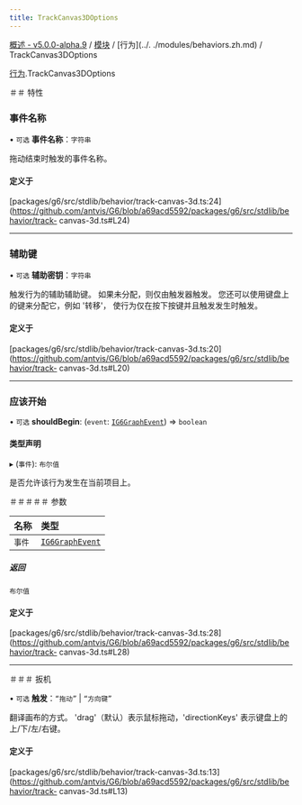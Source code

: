 ```yaml
---
title: TrackCanvas3DOptions
---
```


[概述 - v5.0.0-alpha.9](../../README.zh.md) / [模块](../../modules.zh.md) / [行为](../. ./modules/behaviors.zh.md) / TrackCanvas3DOptions 

 [行为](../../modules/behaviors.zh.md).TrackCanvas3DOptions 

 ＃＃ 特性 

 ### 事件名称 

 • `可选` **事件名称**：`字符串` 

 拖动结束时触发的事件名称。 

 #### 定义于 

 [packages/g6/src/stdlib/behavior/track-canvas-3d.ts:24](https://github.com/antvis/G6/blob/a69acd5592/packages/g6/src/stdlib/behavior/track- canvas-3d.ts#L24) 

 ___ 

 ### 辅助键 

 • `可选` **辅助密钥**：`字符串` 

 触发行为的辅助辅助键。 
 如果未分配，则仅由触发器触发。 
 您还可以使用键盘上的键来分配它，例如 '转移'， 
 使行为仅在按下按键并且触发发生时触发。 

 #### 定义于 

 [packages/g6/src/stdlib/behavior/track-canvas-3d.ts:20](https://github.com/antvis/G6/blob/a69acd5592/packages/g6/src/stdlib/behavior/track- canvas-3d.ts#L20) 

 ___ 

 ### 应该开始 

 • `可选` **shouldBegin**: (`event`: [`IG6GraphEvent`](IG6GraphEvent.zh.md)) => `boolean` 

 #### 类型声明 

 ▸ (`事件`): `布尔值` 

 是否允许该行为发生在当前项目上。 

 ＃＃＃＃＃ 参数 

 | 名称 | 类型 | 
 | :------ | :------ | 
 | `事件` | [`IG6GraphEvent`](IG6GraphEvent.zh.md) | 

 ##### 返回 

 `布尔值` 

 #### 定义于 

 [packages/g6/src/stdlib/behavior/track-canvas-3d.ts:28](https://github.com/antvis/G6/blob/a69acd5592/packages/g6/src/stdlib/behavior/track- canvas-3d.ts#L28) 

 ___ 

 ＃＃＃ 扳机 

 • `可选` **触发**：``“拖动”`` \| ``“方向键”`` 

 翻译画布的方式。 'drag'（默认）表示鼠标拖动，'directionKeys' 表示键盘上的上/下/左/右键。 

 #### 定义于 

 [packages/g6/src/stdlib/behavior/track-canvas-3d.ts:13](https://github.com/antvis/G6/blob/a69acd5592/packages/g6/src/stdlib/behavior/track- canvas-3d.ts#L13)